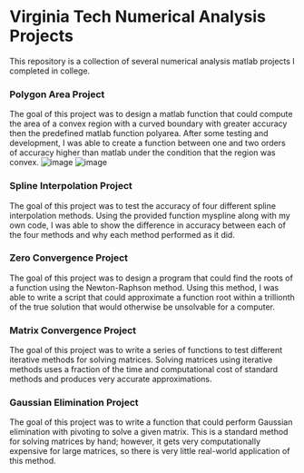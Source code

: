 # Virginia Tech Numerical Analysis Projects

This repository is a collection of several numerical analysis matlab projects I completed in college.

### Polygon Area Project

The goal of this project was to design a matlab function that could compute the area of a convex region with a curved boundary with greater accuracy then the predefined matlab function polyarea.  After some testing and development, I was able to create a function between one and two orders of accuracy higher than matlab under the condition that the region was convex.
![image](https://github.com/user-attachments/assets/0ce864bf-a737-4d03-871f-90261b4cb62e)  ![image](https://github.com/user-attachments/assets/fa066e1e-c38c-4812-85de-dc4223479790)



### Spline Interpolation Project

The goal of this project was to test the accuracy of four different spline interpolation methods.  Using the provided function myspline along with my own code, I was able to show the difference in accuracy between each of the four methods and why each method performed as it did.

### Zero Convergence Project

The goal of this project was to design a program that could find the roots of a function using the Newton-Raphson method.  Using this method, I was able to write a script that could approximate a function root within a trillionth of the true solution that would otherwise be unsolvable for a computer.

### Matrix Convergence Project

The goal of this project was to write a series of functions to test different iterative methods for solving matrices.  Solving matrices using iterative methods uses a fraction of the time and computational cost of standard methods and produces very accurate approximations.

### Gaussian Elimination Project

The goal of this project was to write a function that could perform Gaussian elimination with pivoting to solve a given matrix.  This is a standard method for solving matrices by hand; however, it gets very computationally expensive for large matrices, so there is very little real-world application of this method.
